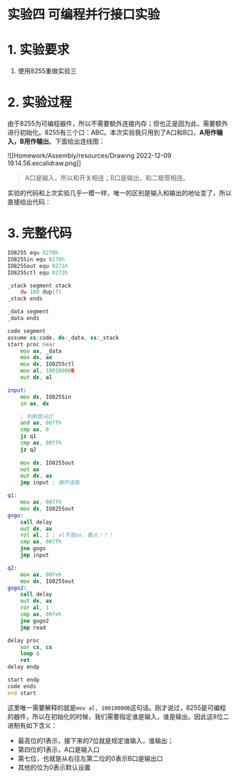 <h1>实验四 可编程并行接口实验</h1>

# 1. 实验要求

1. 使用8255重做实验三

# 2. 实验过程

由于8255为可编程器件，所以不需要额外连接内存；但也正是因为此，需要额外进行初始化。8255有三个口：ABC。本次实验我只用到了A口和B口，**A用作输入，B用作输出**。下面给出连线图：

![[Homework/Assembly/resources/Drawing 2022-12-09 19.14.56.excalidraw.png]]

> A口是输入，所以和开关相连；B口是输出，和二极管相连。

实验的代码和上次实验几乎一模一样，唯一的区别是输入和输出的地址变了，所以直接给出代码：

# 3. 完整代码

```asm
IO8255 equ 0270h
IO8255in equ 0270h
IO8255out equ 0271h
IO8255ctl equ 0273h

_stack segment stack
	dw 100 dup(?)
_stack ends

_data segment
_data ends

code segment
assume cs:code, ds:_data, ss:_stack
start proc near
	mov ax, _data
	mov ds, ax
	mov dx, IO8255ctl
	mov al, 10010000B
	out dx, al

input:
	mov dx, IO8255in
	in ax, dx

	; 判断跑马灯
	and ax, 00ffh
	cmp ax, 0
	jz q1
	cmp ax, 00ffh
	jz q2
	
	mov dx, IO8255out
	not ax
	out dx, ax
	jmp input ; 循环读取

q1:
	mov ax, 007fh
	mov dx, IO8255out
gogo:
	call delay
	out dx, ax
	rol al, 1 ; al不是ax，重点！！！
	cmp ax, 007fh
	jne gogo
	jmp input

q2:
	mov ax, 00feh
	mov dx, IO8255out
gogo2:
	call delay
	out dx, ax
	ror al, 1
	cmp ax, 00feh
	jne gogo2
	jmp read

delay proc
	xor cx, cx
	loop $
	ret
delay endp

start endp		
code ends		
end start
```

这里唯一需要解释的就是`mov al, 10010000B`这句话。刚才说过，8255是可编程的器件，所以在初始化的时候，我们需要指定谁是输入，谁是输出。因此这8位二进制有如下含义：

* 最高位的1表示，接下来的7位就是规定谁输入，谁输出；
* 第四位的1表示，A口是输入口
* 第七位，也就是从右往左第二位的0表示B口是输出口
* 其他的位为0表示默认设置